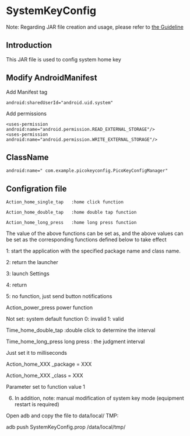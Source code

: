 # SystemKeyConfig 

Note: Regarding JAR file creation and usage, please refer to [the Guideline](https://github.com/picoxr/support/blob/master/How%20to%20use%20JAR%20file%20in%20Unity%20project%20on%20Pico%20Device.docx)

## Introduction
This JAR file is used to config system home key

## Modify AndroidManifest

Add Manifest tag
```
android:sharedUserId="android.uid.system"
``` 

Add permissions

```
<uses-permission android:name="android.permission.READ_EXTERNAL_STORAGE"/>
<uses-permission android:name="android.permission.WRITE_EXTERNAL_STORAGE"/>
```

## ClassName

```
android:name=" com.example.picokeyconfig.PicoKeyConfigManager"
``` 
## Configration file

```
Action_home_single_tap   :home click function

Action_home_double_tap   :home double tap function

Action_home_long_press   :home long press function
```

The value of the above functions can be set as, and the above values can be set as the corresponding functions defined below to take effect

1: start the application with the specified package name and class name. 

2: return the launcher

3: launch Settings 

4: return

5: no function, just send button notifications

Action_power_press power  function

Not set: system default function 0: invalid 1: valid


Time_home_double_tap  :double click to determine the interval

Time_home_long_press long press  : the judgment interval

Just set it to milliseconds



Action_home_XXX _package = XXX

Action_home_XXX _class = XXX

Parameter set to function value 1

6. In addition, note: manual modification of system key mode (equipment restart is required)

Open adb and copy the file to data/local/ TMP:

adb push SystemKeyConfig.prop /data/local/tmp/
